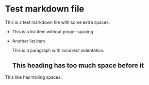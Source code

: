 # Test markdown file

This is a test markdown file with some   extra spaces.

* This is a list item without proper spacing
* Another list item

  This is a paragraph with incorrect indentation.

  ## This heading has too much space before it

This line has trailing spaces.
